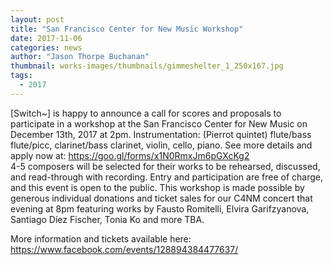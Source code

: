 ```yaml
---
layout: post
title: "San Francisco Center for New Music Workshop"
date: 2017-11-06
categories: news
author: "Jason Thorpe Buchanan"
thumbnail: works-images/thumbnails/gimmeshelter_1_250x167.jpg
tags:
  - 2017
---
```


[Switch~] is happy to announce a call for scores and proposals to participate in a workshop at the San Francisco Center for New Music on December 13th, 2017 at 2pm. Instrumentation: (Pierrot quintet) flute/bass flute/picc, clarinet/bass clarinet, violin, cello, piano. See more details and apply now at: <a href="https://goo.gl/forms/x1N0RmxJm6pGXcKg2" target="blank">https://goo.gl/forms/x1N0RmxJm6pGXcKg2 </a>
<br>
4-5 composers will be selected for their works to be rehearsed, discussed, and read-through with recording. Entry and participation are free of charge, and this event is open to the public. This workshop is made possible by generous individual donations and ticket sales for our C4NM concert that evening at 8pm featuring works by Fausto Romitelli,
Elvira Garifzyanova, Santiago Díez Fischer, Tonia Ko and more TBA.

More information and tickets available here: <a href="https://www.facebook.com/events/128894384477637/" target="blank">https://www.facebook.com/events/128894384477637/ </a>
